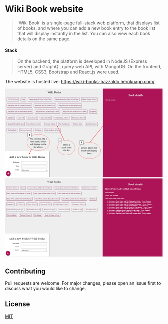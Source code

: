 # Wiki Book website

> 'Wiki Book' is a single-page full-stack web platform, that displays list of books, and where you can add a new book entry to the book list that will display instantly in the list. You can also view each book details on the same page. 

#### Stack
>On the backend, the platform is developed in NodeJS (Express server) and GraphQL query web API, with MongoDB. On the frontend, HTML5, CSS3, Bootstrap and React.js were used. 

The website is hosted live: https://wiki-books-hazzaldo.herokuapp.com/


<img src=images/how-to-use/how-to-use.PNG>

<img src=images/how-to-use/how-to-use1.PNG>

## Contributing
Pull requests are welcome. For major changes, please open an issue first to discuss what you would like to change.

## License
[MIT](https://choosealicense.com/licenses/mit/)
